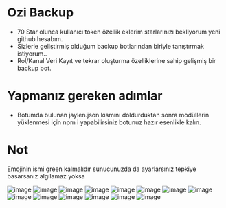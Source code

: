 # Ozi Backup

- 70 Star olunca kullanıcı token özellik eklerim starlarınızı bekliyorum yeni github hesabım.
- Sizlerle geliştirmiş olduğum backup botlarından biriyle tanıştırmak istiyorum.. 
- Rol/Kanal Veri Kayıt ve tekrar oluşturma özelliklerine sahip gelişmiş bir backup bot.

# Yapmanız gereken adımlar

- Botumda bulunan jaylen.json kısmını doldurduktan sonra modüllerin yüklenmesi için npm i yapabilirsiniz botunuz hazır esenlikle kalın.

# Not 

Emojinin ismi green kalmalıdır sunucunuzda da ayarlarsınız tepkiye basarsanız algılamaz yoksa

![image](https://user-images.githubusercontent.com/92666466/150602952-514dcf61-e12c-43d1-8184-b779797a4660.png) 
![image](https://user-images.githubusercontent.com/92666466/150219390-013f979d-64b4-4030-b427-ce3995b85e3f.png)
![image](https://user-images.githubusercontent.com/92666466/150219522-db85d0d8-9b09-44af-92b2-7273cd8f01bf.png)
![image](https://user-images.githubusercontent.com/92666466/150219413-92d74869-9a1e-491c-953b-78ef243dbc17.png)
![image](https://user-images.githubusercontent.com/92666466/149847028-bebdcd6b-b460-4f31-9a2d-8c748439e5d1.png)
![image](https://user-images.githubusercontent.com/92666466/148685686-2d4ba20b-b3e6-4e63-9ad5-3f8a160f7f14.png)
![image](https://user-images.githubusercontent.com/92666466/148685696-2be3327e-196b-4dfd-842f-937e344a92e1.png)
![image](https://user-images.githubusercontent.com/92666466/143085087-54b461fe-526d-4e48-9bb7-497b8a444511.png)
![image](https://user-images.githubusercontent.com/92666466/143085098-f153f296-6c92-4c87-9daa-df4cb5930d9b.png)
![image](https://user-images.githubusercontent.com/92666466/143085113-22289ea1-0e99-4a84-95de-54b6da12ecd7.png)
![image](https://user-images.githubusercontent.com/92666466/143085125-1503cd4e-c3c0-4503-9172-1e315c578776.png)
![image](https://user-images.githubusercontent.com/92666466/143085137-4703e78b-d365-4d33-aa65-c9a610e04d67.png)
![image](https://user-images.githubusercontent.com/92666466/143087025-572d7f7f-653b-4373-9eb5-85b16c1621c1.png)
![image](https://user-images.githubusercontent.com/92666466/143089451-765b4551-0752-4f4b-95ca-98ce79cdb55a.png)

